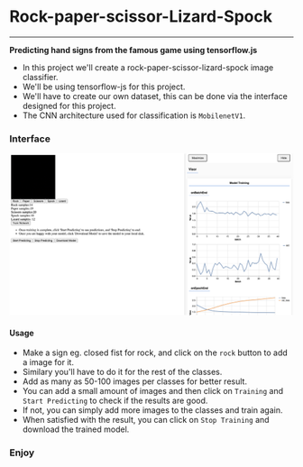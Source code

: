 # Rock-paper-scissor-Lizard-Spock

---

**Predicting hand signs from the famous game using tensorflow.js**

- In this project we'll create a rock-paper-scissor-lizard-spock image classifier.
- We'll be using tensorflow-js for this project.
- We'll have to create our own dataset, this can be done via the interface designed for this project.
- The CNN architecture used for classification is `MobilenetV1`.

### Interface

![Interface](interface.png)

#### Usage

- Make a sign eg. closed fist for rock, and click on the `rock` button to add a image for it.
- Similary you'll have to do it for the rest of the classes.
- Add as many as 50-100 images per classes for better result.
- You can add a small amount of images and then click on `Training` and `Start Predicting` to check if the results are good.
- If not, you can simply add more images to the classes and train again.
- When satisfied with the result, you can click on `Stop Training` and download the trained model.

### Enjoy
